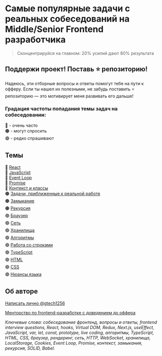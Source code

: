 # Самые популярные задачи с реальных собеседований на Middle/Senior Frontend разработчика

> Сконцентрируйся на главном: 20% усилий дают 80% результата

## Поддержи проект! Поставь ⭐ репозиторию!
Надеюсь, эти отборные вопросы и ответы помогут тебе на пути к офферу. Если ты нашел их полезными, не забудь поставить ⭐ репозиторию — это мотивирует меня развивать его дальше!

### Градация частоты попадания темы задач на собеседовании:

🔴 - очень часто  
🟠 - могут спросить  
🟢 - редко спрашивают  

## Темы
🔴 [React](react.md)  
🔴 [JavaScript](javascript.md)  
🔴 [Event Loop](eventloop.md)  
🔴 [Promise](promise.md)  
🔴 [Контекст и классы](context.md)  
🟠 [Задачи, приближенные к реальной работе](real-tasks.md)  
🟠 [Замыкание](closure.md)  
🟠 [Рекурсия](recursion.md)  
🟢 [Браузер](browser.md)  
🟢 [Сеть](network.md)  
🟢 [Хранилища](storage.md)  
🟢 [Алгоритмы](algorithms.md)  
🟢 [Работа со строками](strings.md)  
🟢 [TypeScript](typescript.md)  
🟢 [HTML](html.md)  
🟢 [CSS](css.md)  
🟢 [Нюансы языка](trics.md)  

## Об авторе

[Написать лично @gtech1256](https://t.me/gtech1256)

[Менторство по frontend-разработке с доведением до оффера](https://bakakin.notion.site/mentor)

*Ключевые слова: собеседование фронтенд, вопросы и ответы, frontend interview questions, React, hooks, Virtual DOM, Redux, Next.js, useEffect, JavaScript, var, let, const, prototype, live coding, алгоритмы, TypeScript, HTML, CSS, браузер, рендеринг, сеть, HTTP, WebSocket, хранилища, LocalStorage, Cookies, Event Loop, Promise, контекст, замыкания, рекурсия, SOLID, Babel.*